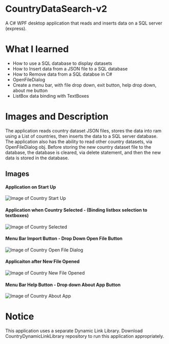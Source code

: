 # CountryDataSearch-v2
A C# WPF desktop application that reads and inserts data on a SQL server (express).

# What I learned
* How to use a SQL database to display datasets
* How to Insert data from a JSON file to a SQL database
* How to Remove data from a SQL databse in C#
* OpenFileDialog
* Create a menu bar, with file drop down, exit button, help drop down, about me button
* ListBox data binding with TextBoxes

# Images and Description
The application reads country dataset JSON files, stores the data into ram using a List of countries, then inserts the data to a SQL server database. The application also has the ability to read other country datasets, via OpenFileDialog obj. Before storing the new country dataset file to the database, the database is cleared, via delete statement, and then the new data is stored in the database.

## Images
#### Application on Start Up
![Image of Country Start Up](https://github.com/negrt/cv/blob/master/images/CountryStartUp.PNG?raw=true)

#### Application when Country Selected - (Binding listbox selection to textboxes)
![Image of Country Selected](https://github.com/negrt/cv/blob/master/images/CountrySelected.PNG?raw=true)

#### Menu Bar Import Button - Drop Down Open File Button
![Image of Country Open File Dialog](https://github.com/negrt/cv/blob/master/images/CountryOpenFileDialog.PNG?raw=true)

#### Applicaiton after New File Opened
![Image of Country New File Opened](https://github.com/negrt/cv/blob/master/images/CountryNewFileOpened.PNG?raw=true)

#### Menu Bar Help Button - Drop down About App Button
![Image of Country About App](https://github.com/negrt/cv/blob/master/images/CountryAboutApp.PNG?raw=true)

# Notice
This application uses a separate Dynamic Link Library. Download CountryDynamicLinkLibrary repository to run this application appropriately.
